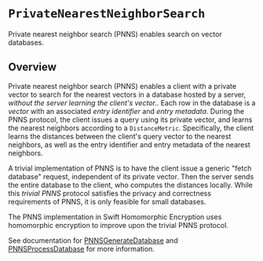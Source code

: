 # ``PrivateNearestNeighborSearch``

Private nearest neighbor search (PNNS) enables search on vector databases.

## Overview

Private nearest neighbor search (PNNS) enables a client with a private vector to search for the nearest vectors in a database hosted by a server, *without the server learning the client's vector.*.
Each row in the database is a *vector* with an associated *entry identifier* and *entry metadata*.
During the PNNS protocol, the client issues a query using its private vector, and learns the nearest neighbors according to a ``DistanceMetric``.
Specifically, the client learns the distances between the client's query vector to the nearest neighbors, as well as the entry identifier and entry metadata of the nearest neighbors.

A trivial implementation of PNNS is to have the client issue a generic "fetch database" request, independent of its private vector.
Then the server sends the entire database to the client, who computes the distances locally.
While this *trivial PNNS* protocol satisfies the privacy and correctness requirements of PNNS, it is only feasible for small databases.

The PNNS implementation in Swift Homomorphic Encryption uses homomorphic encryption to improve upon the trivial PNNS protocol.

See documentation for [PNNSGenerateDatabase](https://swiftpackageindex.com/apple/swift-homomorphic-encryption/main/documentation/pnnsgeneratedatabase) and  [PNNSProcessDatabase](https://swiftpackageindex.com/apple/swift-homomorphic-encryption/main/documentation/pnnsprocessdatabase) for more information.

